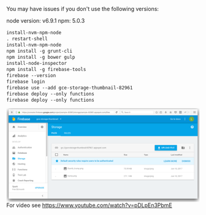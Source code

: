 You may have issues if you don't use the following versions:

node version: v6.9.1
npm: 5.0.3

```
install-nvm-npm-node
. restart-shell
install-nvm-npm-node
npm install -g grunt-cli
npm install -g bower gulp
install-node-inspector
npm install -g firebase-tools
firebase --version
firebase login
firebase use --add gce-storage-thumbnail-82961
firebase deploy --only functions
firebase deploy --only functions
```

<img align="right" src="https://github.com/l3x/gce-storage-thumbnail/blob/master/firebase-storage.png">

For video see https://www.youtube.com/watch?v=pDLpEn3PbmE

